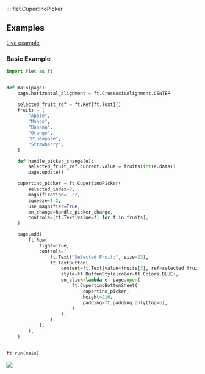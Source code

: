 ::: flet.CupertinoPicker

## Examples

[Live example](https://flet-controls-gallery.fly.dev/dialogs/cupertinotimerpicker)

### Basic Example



```python
import flet as ft


def main(page):
    page.horizontal_alignment = ft.CrossAxisAlignment.CENTER

    selected_fruit_ref = ft.Ref[ft.Text]()
    fruits = [
        "Apple",
        "Mango",
        "Banana",
        "Orange",
        "Pineapple",
        "Strawberry",
    ]

    def handle_picker_change(e):
        selected_fruit_ref.current.value = fruits[int(e.data)]
        page.update()

    cupertino_picker = ft.CupertinoPicker(
        selected_index=3,
        magnification=1.22,
        squeeze=1.2,
        use_magnifier=True,
        on_change=handle_picker_change,
        controls=[ft.Text(value=f) for f in fruits],
    )

    page.add(
        ft.Row(
            tight=True,
            controls=[
                ft.Text("Selected Fruit:", size=23),
                ft.TextButton(
                    content=ft.Text(value=fruits[3], ref=selected_fruit_ref, size=23),
                    style=ft.ButtonStyle(color=ft.Colors.BLUE),
                    on_click=lambda e: page.open(
                        ft.CupertinoBottomSheet(
                            cupertino_picker,
                            height=216,
                            padding=ft.padding.only(top=6),
                        )
                    ),
                ),
            ],
        ),
    )


ft.run(main)
```



<img src="/img/docs/controls/cupertino-picker/basic-cupertino-picker.gif" className="screenshot-40" />
